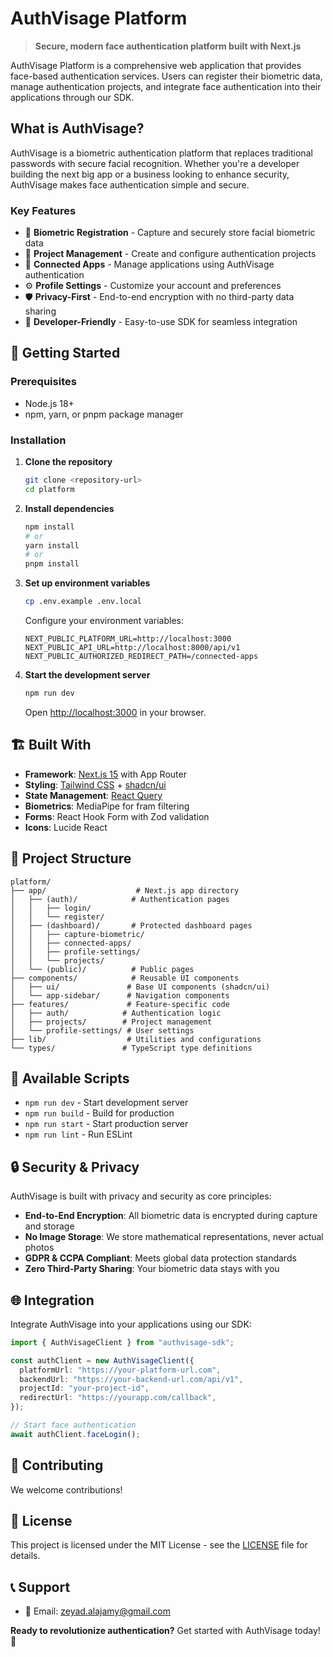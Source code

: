 # AuthVisage Platform

> **Secure, modern face authentication platform built with Next.js**

AuthVisage Platform is a comprehensive web application that provides face-based authentication services. Users can register their biometric data, manage authentication projects, and integrate face authentication into their applications through our SDK.

## What is AuthVisage?

AuthVisage is a biometric authentication platform that replaces traditional passwords with secure facial recognition. Whether you're a developer building the next big app or a business looking to enhance security, AuthVisage makes face authentication simple and secure.

### Key Features

- 🎯 **Biometric Registration** - Capture and securely store facial biometric data
- 🚀 **Project Management** - Create and configure authentication projects
- 🔗 **Connected Apps** - Manage applications using AuthVisage authentication
- ⚙️ **Profile Settings** - Customize your account and preferences
- 🛡️ **Privacy-First** - End-to-end encryption with no third-party data sharing
- 📱 **Developer-Friendly** - Easy-to-use SDK for seamless integration

## 🚀 Getting Started

### Prerequisites

- Node.js 18+
- npm, yarn, or pnpm package manager

### Installation

1. **Clone the repository**

   ```bash
   git clone <repository-url>
   cd platform
   ```

2. **Install dependencies**

   ```bash
   npm install
   # or
   yarn install
   # or
   pnpm install
   ```

3. **Set up environment variables**

   ```bash
   cp .env.example .env.local
   ```

   Configure your environment variables:

   ```env
   NEXT_PUBLIC_PLATFORM_URL=http://localhost:3000
   NEXT_PUBLIC_API_URL=http://localhost:8000/api/v1
   NEXT_PUBLIC_AUTHORIZED_REDIRECT_PATH=/connected-apps
   ```

4. **Start the development server**

   ```bash
   npm run dev
   ```

   Open [http://localhost:3000](http://localhost:3000) in your browser.

## 🏗️ Built With

- **Framework**: [Next.js 15](https://nextjs.org/) with App Router
- **Styling**: [Tailwind CSS](https://tailwindcss.com/) + [shadcn/ui](https://ui.shadcn.com/)
- **State Management**: [React Query](https://tanstack.com/query)
- **Biometrics**: MediaPipe for fram filtering
- **Forms**: React Hook Form with Zod validation
- **Icons**: Lucide React

## 📁 Project Structure

```
platform/
├── app/                    # Next.js app directory
│   ├── (auth)/            # Authentication pages
│   │   ├── login/
│   │   └── register/
│   ├── (dashboard)/       # Protected dashboard pages
│   │   ├── capture-biometric/
│   │   ├── connected-apps/
│   │   ├── profile-settings/
│   │   └── projects/
│   └── (public)/          # Public pages
├── components/            # Reusable UI components
│   ├── ui/               # Base UI components (shadcn/ui)
│   └── app-sidebar/      # Navigation components
├── features/             # Feature-specific code
│   ├── auth/            # Authentication logic
│   ├── projects/        # Project management
│   └── profile-settings/ # User settings
├── lib/                  # Utilities and configurations
└── types/               # TypeScript type definitions
```

## 🔧 Available Scripts

- `npm run dev` - Start development server
- `npm run build` - Build for production
- `npm run start` - Start production server
- `npm run lint` - Run ESLint

## 🔒 Security & Privacy

AuthVisage is built with privacy and security as core principles:

- **End-to-End Encryption**: All biometric data is encrypted during capture and storage
- **No Image Storage**: We store mathematical representations, never actual photos
- **GDPR & CCPA Compliant**: Meets global data protection standards
- **Zero Third-Party Sharing**: Your biometric data stays with you

## 🌐 Integration

Integrate AuthVisage into your applications using our SDK:

```typescript
import { AuthVisageClient } from "authvisage-sdk";

const authClient = new AuthVisageClient({
  platformUrl: "https://your-platform-url.com",
  backendUrl: "https://your-backend-url.com/api/v1",
  projectId: "your-project-id",
  redirectUrl: "https://yourapp.com/callback",
});

// Start face authentication
await authClient.faceLogin();
```

## 🤝 Contributing

We welcome contributions!

## 📄 License

This project is licensed under the MIT License - see the [LICENSE](LICENSE) file for details.

## 📞 Support

- 📧 Email: zeyad.alajamy@gmail.com

**Ready to revolutionize authentication?** Get started with AuthVisage today! 🚀
